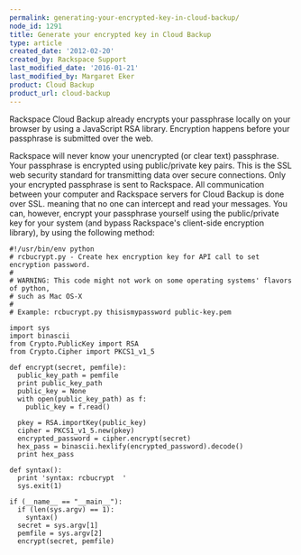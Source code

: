 ```yaml
---
permalink: generating-your-encrypted-key-in-cloud-backup/
node_id: 1291
title: Generate your encrypted key in Cloud Backup
type: article
created_date: '2012-02-20'
created_by: Rackspace Support
last_modified_date: '2016-01-21'
last_modified_by: Margaret Eker
product: Cloud Backup
product_url: cloud-backup
---
```


Rackspace Cloud Backup already encrypts your passphrase locally on your
browser by using a JavaScript RSA library. Encryption happens before
your passphrase is submitted over the web.

Rackspace will never know your unencrypted (or clear text) passphrase.
Your passphrase is encrypted using public/private key pairs. This is the
SSL web security standard for transmitting data over secure connections.
Only your encrypted passphrase is sent to Rackspace. All communication
between your computer and Rackspace servers for Cloud Backup is done
over SSL. meaning that no one can intercept and read your messages. You
can, however, encrypt your passphrase yourself using the public/private
key for your system (and bypass Rackspace's client-side encryption
library), by using the following method:

    #!/usr/bin/env python
    # rcbucrypt.py - Create hex encryption key for API call to set encryption password.
    #
    # WARNING: This code might not work on some operating systems' flavors of python,
    # such as Mac OS-X
    #
    # Example: rcbucrypt.py thisismypassword public-key.pem

    import sys
    import binascii
    from Crypto.PublicKey import RSA
    from Crypto.Cipher import PKCS1_v1_5

    def encrypt(secret, pemfile):
      public_key_path = pemfile
      print public_key_path
      public_key = None
      with open(public_key_path) as f:
        public_key = f.read()

      pkey = RSA.importKey(public_key)
      cipher = PKCS1_v1_5.new(pkey)
      encrypted_password = cipher.encrypt(secret)
      hex_pass = binascii.hexlify(encrypted_password).decode()
      print hex_pass

    def syntax():
      print 'syntax: rcbucrypt  '
      sys.exit(1)

    if (__name__ == "__main__"):
      if (len(sys.argv) == 1):
        syntax()
      secret = sys.argv[1]
      pemfile = sys.argv[2]
      encrypt(secret, pemfile)
